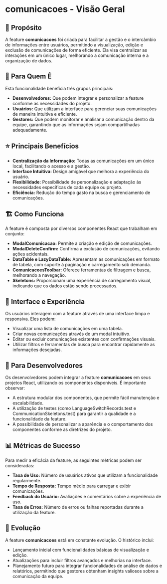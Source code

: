 # comunicacoes - Visão Geral

## 🎯 Propósito
A feature **comunicacoes** foi criada para facilitar a gestão e o intercâmbio de informações entre usuários, permitindo a visualização, edição e exclusão de comunicações de forma eficiente. Ela visa centralizar as interações em um único lugar, melhorando a comunicação interna e a organização de dados.

## 👥 Para Quem É
Esta funcionalidade beneficia três grupos principais:
- **Desenvolvedores:** Que podem integrar e personalizar a feature conforme as necessidades do projeto.
- **Usuários:** Que utilizam a interface para gerenciar suas comunicações de maneira intuitiva e eficiente.
- **Gestores:** Que podem monitorar e analisar a comunicação dentro da equipe, garantindo que as informações sejam compartilhadas adequadamente.

## ⭐ Principais Benefícios
- **Centralização da Informação:** Todas as comunicações em um único local, facilitando o acesso e a gestão.
- **Interface Intuitiva:** Design amigável que melhora a experiência do usuário.
- **Flexibilidade:** Possibilidade de personalização e adaptação às necessidades específicas de cada equipe ou projeto.
- **Eficiência:** Redução do tempo gasto na busca e gerenciamento de comunicações.

## 🏗️ Como Funciona
A feature é composta por diversos componentes React que trabalham em conjunto:
- **ModalComunicacao:** Permite a criação e edição de comunicações.
- **ModalDeleteConfirm:** Confirma a exclusão de comunicações, evitando ações acidentais.
- **DataTable e LazyDataTable:** Apresentam as comunicações em formato de tabela, com suporte à paginação e carregamento sob demanda.
- **ComunicacoesToolbar:** Oferece ferramentas de filtragem e busca, melhorando a navegação.
- **Skeletons:** Proporcionam uma experiência de carregamento visual, indicando que os dados estão sendo processados.

## 🎨 Interface e Experiência
Os usuários interagem com a feature através de uma interface limpa e responsiva. Eles podem:
- Visualizar uma lista de comunicações em uma tabela.
- Criar novas comunicações através de um modal intuitivo.
- Editar ou excluir comunicações existentes com confirmações visuais.
- Utilizar filtros e ferramentas de busca para encontrar rapidamente as informações desejadas.

## 🔧 Para Desenvolvedores
Os desenvolvedores podem integrar a feature **comunicacoes** em seus projetos React, utilizando os componentes disponíveis. É importante observar:
- A estrutura modular dos componentes, que permite fácil manutenção e escalabilidade.
- A utilização de testes (como LanguageSwitchRecords.test e CommunicationSkeletons.test) para garantir a qualidade e a funcionalidade da feature.
- A possibilidade de personalizar a aparência e o comportamento dos componentes conforme as diretrizes do projeto.

## 📊 Métricas de Sucesso
Para medir a eficácia da feature, as seguintes métricas podem ser consideradas:
- **Taxa de Uso:** Número de usuários ativos que utilizam a funcionalidade regularmente.
- **Tempo de Resposta:** Tempo médio para carregar e exibir comunicações.
- **Feedback do Usuário:** Avaliações e comentários sobre a experiência de uso.
- **Taxa de Erros:** Número de erros ou falhas reportadas durante a utilização da feature.

## 🔄 Evolução
A feature **comunicacoes** está em constante evolução. O histórico inclui:
- Lançamento inicial com funcionalidades básicas de visualização e edição.
- Atualizações para incluir filtros avançados e melhorias na interface.
- Planejamento futuro para integrar funcionalidades de análise de dados e relatórios, permitindo que gestores obtenham insights valiosos sobre a comunicação da equipe.